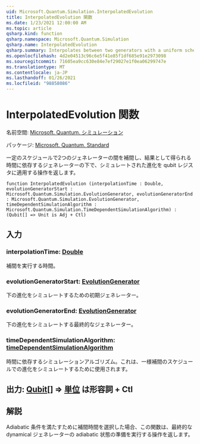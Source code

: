 ```yaml
---
uid: Microsoft.Quantum.Simulation.InterpolatedEvolution
title: InterpolatedEvolution 関数
ms.date: 1/23/2021 12:00:00 AM
ms.topic: article
qsharp.kind: function
qsharp.namespace: Microsoft.Quantum.Simulation
qsharp.name: InterpolatedEvolution
qsharp.summary: Interpolates between two generators with a uniform schedule, returning an operation that applies simulated evolution under the resulting time-dependent generator to a qubit register.
ms.openlocfilehash: 4d2e04513c96c6e5f41e85f1df685e91e2973098
ms.sourcegitcommit: 71605ea9cc630e84e7ef29027e1f0ea06299747e
ms.translationtype: MT
ms.contentlocale: ja-JP
ms.lasthandoff: 01/26/2021
ms.locfileid: "98858086"
---
```

# <a name="interpolatedevolution-function"></a>InterpolatedEvolution 関数

名前空間: [Microsoft. Quantum. シミュレーション](xref:Microsoft.Quantum.Simulation)

パッケージ: [Microsoft. Quantum. Standard](https://nuget.org/packages/Microsoft.Quantum.Standard)


一定のスケジュールで2つのジェネレーターの間を補間し、結果として得られる時間に依存するジェネレーターの下で、シミュレートされた進化を qubit レジスタに適用する操作を返します。

```qsharp
function InterpolatedEvolution (interpolationTime : Double, evolutionGeneratorStart : Microsoft.Quantum.Simulation.EvolutionGenerator, evolutionGeneratorEnd : Microsoft.Quantum.Simulation.EvolutionGenerator, timeDependentSimulationAlgorithm : Microsoft.Quantum.Simulation.TimeDependentSimulationAlgorithm) : (Qubit[] => Unit is Adj + Ctl)
```


## <a name="input"></a>入力

### <a name="interpolationtime--double"></a>interpolationTime: [Double](xref:microsoft.quantum.lang-ref.double)

補間を実行する時間。


### <a name="evolutiongeneratorstart--evolutiongenerator"></a>evolutionGeneratorStart: [EvolutionGenerator](xref:Microsoft.Quantum.Simulation.EvolutionGenerator)

下の進化をシミュレートするための初期ジェネレーター。


### <a name="evolutiongeneratorend--evolutiongenerator"></a>evolutionGeneratorEnd: [EvolutionGenerator](xref:Microsoft.Quantum.Simulation.EvolutionGenerator)

下の進化をシミュレートする最終的なジェネレーター。


### <a name="timedependentsimulationalgorithm--timedependentsimulationalgorithm"></a>timeDependentSimulationAlgorithm: [timeDependentSimulationAlgorithm](xref:Microsoft.Quantum.Simulation.TimeDependentSimulationAlgorithm)

時間に依存するシミュレーションアルゴリズム。これは、一様補間のスケジュールでの進化をシミュレートするために使用されます。



## <a name="output--qubit--unit--is-adj--ctl"></a>出力: [Qubit](xref:microsoft.quantum.lang-ref.qubit)[] => [単位](xref:microsoft.quantum.lang-ref.unit)  は形容詞 + Ctl



## <a name="remarks"></a>解説

Adiabatic 条件を満たすために補間時間を選択した場合、この関数は、最終的な dynamical ジェネレーターの adiabatic 状態の準備を実行する操作を返します。